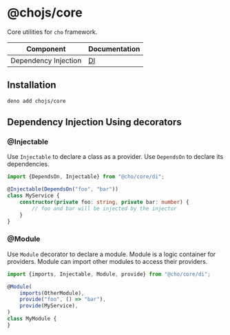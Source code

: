 # @chojs/core

Core utilities for `cho` framework.

| Component            | Documentation        |
|----------------------|----------------------|
| Dependency Injection | [DI](./di/readme.md) |

## Installation

```
deno add chojs/core
```

## Dependency Injection Using decorators

### @Injectable

Use `Injectable` to declare a class as a provider. Use `DependsOn` to declare
its dependencies.

```ts
import {DependsOn, Injectable} from "@cho/core/di";

@Injectable(DependsOn("foo", "bar"))
class MyService {
    constructor(private foo: string, private bar: number) {
        // foo and bar will be injected by the injector
    }
}
```

### @Module

Use `Module` decorator to declare a module. Module is a logic container for
providers. Module can import other modules to access their providers.

```ts
import {imports, Injectable, Module, provide} from "@cho/core/di";

@Module(
    imports(OtherModule),
    provide("foo", () => "bar"),
    provide(MyService),
)
class MyModule {
}
```